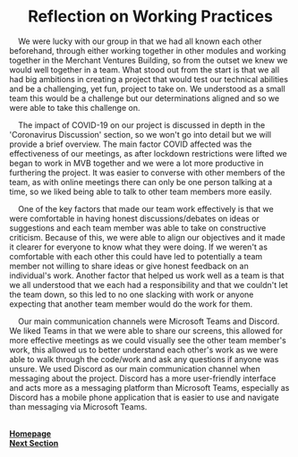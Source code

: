 <h1 align="center">Reflection on Working Practices</h1>

<p>&nbsp;&nbsp;&nbsp;&nbsp;We were lucky with our group in that we had all known each other beforehand, through either working together in other modules 
and working together in the Merchant Ventures Building, so from the outset we knew we would well together in a team. What stood out from the 
start is that we all had big ambitions in creating a project that would test our technical abilities and be a challenging, yet fun, project to take on. We understood as a small team this would be a challenge but our determinations aligned and so we were able to take this challenge on.</p>

<p>&nbsp;&nbsp;&nbsp;&nbsp;The impact of COVID-19 on our project is discussed in depth in the 'Coronavirus Discussion' section, so we won't go into detail but we will provide a brief overview. The main factor COVID affected was the effectiveness of our meetings, as after lockdown restrictions were lifted we began to work 
in MVB together and we were a lot more productive in furthering the project. It was easier to converse with other members of the team, as with online 
meetings there can only be one person talking at a time, so we liked being able to talk to other team members more easily.</p>

<p>&nbsp;&nbsp;&nbsp;&nbsp;One of the key factors that made our team work effectively is that we were comfortable in having honest discussions/debates on ideas or suggestions and each team member was able to take on constructive criticism. Because of this, we were able to align our objectives and it made it clearer for everyone to know what they were doing. If we weren't as comfortable with each other this could have led to potentially a  team member not willing to share ideas or give honest feedback on an individual's work. Another factor that helped us work well as a team is that we all understood that we each had 
a responsibility and that we couldn't let the team down, so this led to no one slacking with work or anyone expecting that another team 
member would do the work for them.</p>

<p>&nbsp;&nbsp;&nbsp;&nbsp;Our main communication channels were Microsoft Teams and Discord. We liked Teams in that we were able to share our screens, 
this allowed for more effective meetings as we could visually see the other team member's work, this allowed us to better understand each other's work as we were able to walk through the code/work and ask any questions if anyone was unsure. We used Discord as our main communication channel when messaging about the project. Discord has a more user-friendly interface and acts more as a messaging platform than Microsoft Teams, especially as Discord has a 
mobile phone application that is easier to use and navigate than messaging via Microsoft Teams.</p>

<br>
<a href="https://github.com/JaiRanchod/Desk-10-Software-Engineering-Group-Project">
<b>Homepage</b></a>
<br>
<a href="https://github.com/JaiRanchod/Desk-10-Software-Engineering-Group-Project/blob/develop/Documentation%20Notes/Reflection%20on%20success%20of%20project.md">
<b>Next Section</b></a>
